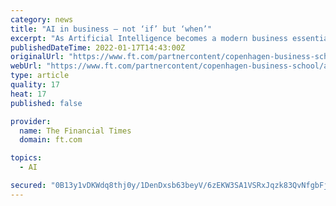 ```yaml
---
category: news
title: "AI in business – not ‘if’ but ‘when’"
excerpt: "As Artificial Intelligence becomes a modern business essential, Denmark is leading from the front. Automation and machine learning tools are increasingly moving out of big tech companies into every single industry,"
publishedDateTime: 2022-01-17T14:43:00Z
originalUrl: "https://www.ft.com/partnercontent/copenhagen-business-school/ai-in-business-not-if-but-when.html"
webUrl: "https://www.ft.com/partnercontent/copenhagen-business-school/ai-in-business-not-if-but-when.html"
type: article
quality: 17
heat: 17
published: false

provider:
  name: The Financial Times
  domain: ft.com

topics:
  - AI

secured: "0B13y1vDKWdq8thj0y/1DenDxsb63beyV/6zEKW3SA1VSRxJqzk83QvNfgbFj3Pot0u194FpXE6hOx5zV8HCE8uFaHAXSLla+2Ls+rEeKkbZs1rSX2kt+MJlhLrkRX7Pc/z7aBsd9lpCnDpEyGi2LqBpyEoc6No7a8aQzi7Z0cTwW3h0f0remVZykGivPqSfMhyHQ9f6/OxZcnHZAQzkx4LApKnMnhsoFobxEiwV8UXuyTdQTMAgcp0ndcTZcp1BSnH64+Vnxi9EebQs+JNb0DzesoLvMJC1fXRvOalH1EEDlCGQmoPpYgLEgaIm5XW/PVjva1oaUZ5a8rnaIl7y7AsomxrqL88jDijTaQysGOI=;WJ/PEbx8gDuTuT3Z5UygUA=="
---
```


